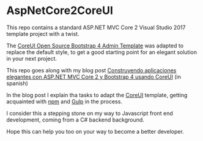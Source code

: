 # AspNetCore2CoreUI

This repo contains a standard ASP.NET MVC Core 2 Visual Studio 2017 template project with a twist.

The [CoreUI Open Source Bootstrap 4 Admin Template](http://coreui.io/) was adapted to replace the default style, to get a good starting point for an elegant solution in your next project.

This repo goes along with my blog post [Construyendo aplicaciones elegantes con ASP.NET MVC Core 2 y Bootstrap 4 usando CoreUI](http://www.coderepo.blog/posts/construyendo-aplicaciones-elegantes-aspnet-mvc-core-2-bootstrap-4-coreui/) (in spanish)

In the blog post I explain tha tasks to adapt the [CoreUI](http://coreui.io/) template, getting acquainted with [npm](https://www.npmjs.com/) and [Gulp](https://gulpjs.com/) in the process.

I consider this a stepping stone on my way to Javascript front end development, coming from a C# backend background.

Hope this can help you too on your way to become a better developer.


